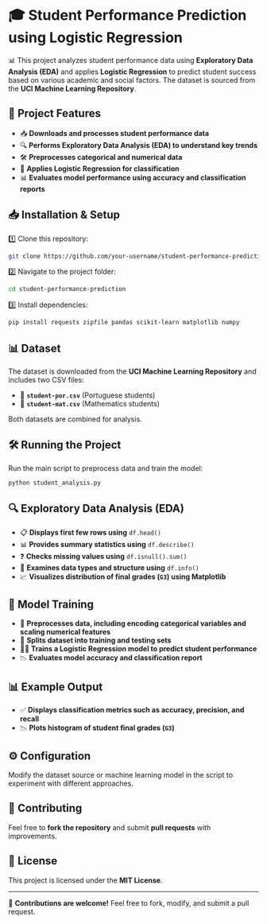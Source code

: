 # 🎓 Student Performance Prediction using Logistic Regression

📊 This project analyzes student performance data using **Exploratory Data Analysis (EDA)** and applies **Logistic Regression** to predict student success based on various academic and social factors. The dataset is sourced from the **UCI Machine Learning Repository**.

## 📂 Project Features
- 📥 **Downloads and processes student performance data**
- 🔍 **Performs Exploratory Data Analysis (EDA) to understand key trends**
- 🛠 **Preprocesses categorical and numerical data**
- 🤖 **Applies Logistic Regression for classification**
- 📊 **Evaluates model performance using accuracy and classification reports**

## 📥 Installation & Setup
1️⃣ Clone this repository:
```bash
git clone https://github.com/your-username/student-performance-prediction.git
```
2️⃣ Navigate to the project folder:
```bash
cd student-performance-prediction
```
3️⃣ Install dependencies:
```bash
pip install requests zipfile pandas scikit-learn matplotlib numpy
```

## 📊 Dataset
The dataset is downloaded from the **UCI Machine Learning Repository** and includes two CSV files:
- 📄 **`student-por.csv`** (Portuguese students)
- 📄 **`student-mat.csv`** (Mathematics students)

Both datasets are combined for analysis.

## 🛠 Running the Project
Run the main script to preprocess data and train the model:
```bash
python student_analysis.py
```

## 🔍 Exploratory Data Analysis (EDA)
- 📋 **Displays first few rows using** `df.head()`
- 📊 **Provides summary statistics using** `df.describe()`
- ❓ **Checks missing values using** `df.isnull().sum()`
- 📌 **Examines data types and structure using** `df.info()`
- 📈 **Visualizes distribution of final grades (`G3`) using Matplotlib**

## 🤖 Model Training
- 🔧 **Preprocesses data, including encoding categorical variables and scaling numerical features**
- 📂 **Splits dataset into training and testing sets**
- 🏋️‍♂️ **Trains a Logistic Regression model to predict student performance**
- 📉 **Evaluates model accuracy and classification report**

## 📊 Example Output
- ✅ **Displays classification metrics such as accuracy, precision, and recall**
- 📉 **Plots histogram of student final grades (`G3`)**

## ⚙️ Configuration
Modify the dataset source or machine learning model in the script to experiment with different approaches.

## 🤝 Contributing
Feel free to **fork the repository** and submit **pull requests** with improvements.

## 📜 License
This project is licensed under the **MIT License**.

---
🌟 **Contributions are welcome!** Feel free to fork, modify, and submit a pull request.


